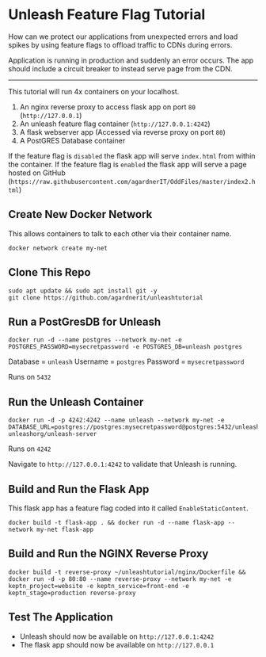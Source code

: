 # Unleash Feature Flag Tutorial

How can we protect our applications from unexpected errors and load spikes by using feature flags to offload traffic to CDNs during errors.

Application is running in production and suddenly an error occurs. The app should include a circuit breaker to instead serve page from the CDN.

----

This tutorial will run 4x containers on your localhost.

1. An nginx reverse proxy to access flask app on port `80` (`http://127.0.0.1`)
1. An unleash feature flag container (`http://127.0.0.1:4242`)
1. A flask webserver app (Accessed via reverse proxy on port `80`)
1. A PostGRES Database container

If the feature flag is `disabled` the flask app will serve `index.html` from within the container.
If the feature flag is `enabled` the flask app will serve a page hosted on GitHub (`https://raw.githubusercontent.com/agardnerIT/OddFiles/master/index2.html`)

## Create New Docker Network
This allows containers to talk to each other via their container name.

```
docker network create my-net
```

## Clone This Repo
```
sudo apt update && sudo apt install git -y
git clone https://github.com/agardnerit/unleashtutorial
```

## Run a PostGresDB for Unleash
```
docker run -d --name postgres --network my-net -e POSTGRES_PASSWORD=mysecretpassword -e POSTGRES_DB=unleash postgres
```
Database = `unleash`
Username = `postgres`
Password = `mysecretpassword`

Runs on `5432`

## Run the Unleash Container
```
docker run -d -p 4242:4242 --name unleash --network my-net -e DATABASE_URL=postgres://postgres:mysecretpassword@postgres:5432/unleash unleashorg/unleash-server
```
Runs on `4242`

Navigate to `http://127.0.0.1:4242` to validate that Unleash is running.

## Build and Run the Flask App
This flask app has a feature flag coded into it called `EnableStaticContent`.

```
docker build -t flask-app . && docker run -d --name flask-app --network my-net flask-app
```

## Build and Run the NGINX Reverse Proxy
```
docker build -t reverse-proxy ~/unleashtutorial/nginx/Dockerfile && docker run -d -p 80:80 --name reverse-proxy --network my-net -e keptn_project=website -e keptn_service=front-end -e keptn_stage=production reverse-proxy
```

## Test The Application
- Unleash should now be available on `http://127.0.0.1:4242`
- The flask app should now be available on `http://127.0.0.1`
